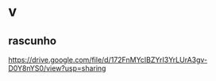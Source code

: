 # v
## rascunho

https://drive.google.com/file/d/172FnMYcIBZYrI3YrLUrA3gv-D0Y8nYS0/view?usp=sharing
